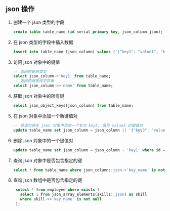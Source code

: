 ## json 操作

1. 创建一个 json 类型的字段
   ```sql
   create table table_name (id serial primary key, json_column json);
   ```
2. 在 json 类型的字段中插入数据
   ```sql
   insert into table_name (json_column) values ('{"key1": "value1", "key2": "value2"}');
   ```
3. 访问 json 对象中的键值
   ```sql
   -- 返回的是原类型
   select json_column->'key1' from table_name;
   -- 返回的就是纯字符串
   select json_column->>'name' from table_name;
   ```
4. 获取 json 对象中的所有键
   ```sql
   select json_object_keys(json_column) from table_name;
   ```
5. 在 json 对象中添加一个新键值对
   ```sql
   -- 该语句将在 json 对象中添加一个名为 key3, 值为 value3 的键值对
   update table_name set json_column = json_column || '{"key3": "value3"}'::json where id = 1;
   ```
6. 删除 json 对象中的一个键值对
   ```sql
   update table_name set json_column = json_column - 'key1' where id = 1;
   ```
7. 查询 json 对象中是否包含指定的键
   ```sql
   select * from table_name where json_column::json->'key_name' is not null;
   ```
8. 查询 json 数组中是否包含指定的键
   ```sql
    select * from employee where exists (
      select 1 from json_array_elements(skills::json) as skill
      where skill->>'key_name' is not null
    );
   ```
